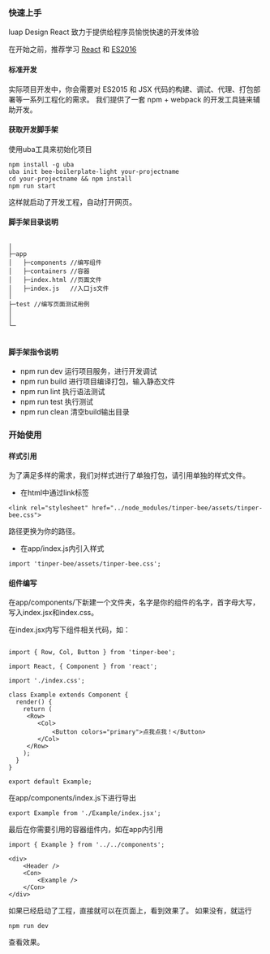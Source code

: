 ### 快速上手

Iuap Design React 致力于提供给程序员愉悦快速的开发体验


在开始之前，推荐学习 <a href="http://facebook.github.io/react">React</a> 和 <a href="http://www.nodeclass.com/api/ECMAScript6.html">ES2016</a>

#### 标准开发

实际项目开发中，你会需要对 ES2015 和 JSX 代码的构建、调试、代理、打包部署等一系列工程化的需求。 我们提供了一套 npm + webpack 的开发工具链来辅助开发。

#### 获取开发脚手架

使用uba工具来初始化项目

```
npm install -g uba
uba init bee-boilerplate-light your-projectname
cd your-projectname && npm install
npm run start
```
这样就启动了开发工程，自动打开网页。

#### 脚手架目录说明

```

│
├─app
│   ├─components //编写组件
│   ├─containers //容器
│   ├─index.html //页面文件
│   ├─index.js   //入口js文件
│
├─test //编写页面测试用例
│      
│
└─


```

#### 脚手架指令说明

- npm run dev 运行项目服务，进行开发调试
- npm run build 进行项目编译打包，输入静态文件
- npm run lint 执行语法测试
- npm run test 执行测试
- npm run clean 清空build输出目录



### 开始使用

#### 样式引用
为了满足多样的需求，我们对样式进行了单独打包，请引用单独的样式文件。

- 在html中通过link标签

```
<link rel="stylesheet" href="../node_modules/tinper-bee/assets/tinper-bee.css">

```
路径更换为你的路径。

- 在app/index.js内引入样式
```
import 'tinper-bee/assets/tinper-bee.css';
```

#### 组件编写

在app/components/下新建一个文件夹，名字是你的组件的名字，首字母大写，写入index.jsx和index.css。

在index.jsx内写下组件相关代码，如：

```

import { Row, Col, Button } from 'tinper-bee';

import React, { Component } from 'react';

import './index.css';

class Example extends Component {
  render() {
    return (
     <Row>
        <Col>
            <Button colors="primary">点我点我！</Button>
        </Col>
     </Row>
    );
  }
}

export default Example;

```
在app/components/index.js下进行导出

```
export Example from './Example/index.jsx';
```

最后在你需要引用的容器组件内，如在app内引用

```
import { Example } from '../../components';

<div>
    <Header />
    <Con>
        <Example />
    </Con>
</div>

```
如果已经启动了工程，直接就可以在页面上，看到效果了。
如果没有，就运行
```
npm run dev
```
查看效果。
